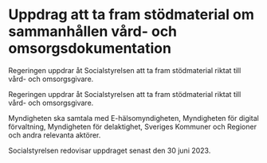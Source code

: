 # Uppdrag att ta fram stödmaterial om sammanhållen vård- och omsorgsdokumentation

Regeringen uppdrar åt Socialstyrelsen att ta fram stödmaterial riktat till vård- och omsorgsgivare.

Regeringen uppdrar åt Socialstyrelsen att ta fram stödmaterial riktat till vård- och omsorgsgivare.

Myndigheten ska samtala med E-hälsomyndigheten, Myndigheten för digital förvaltning, Myndigheten för delaktighet, Sveriges Kommuner och Regioner och andra relevanta aktörer.

Socialstyrelsen redovisar uppdraget senast den 30 juni 2023.
